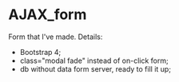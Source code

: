 # AJAX_form
Form that I've made. Details:
- Bootstrap 4;
- class="modal fade" instead of on-click form;
- db without data form server, ready to fill it up;

